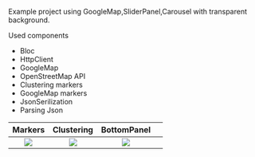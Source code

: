 Example project using GoogleMap,SliderPanel,Carousel with transparent background.

Used components

- Bloc
- HttpClient
- GoogleMap
- OpenStreetMap API
- Clustering markers
- GoogleMap markers
- JsonSerilization
- Parsing Json

|                                                Markers                                                |                                                 Clustering                                                 |                                                          BottomPanel                                        |                                                                                             |
|:-----------------------------------------------------------------------------------------------------------:|:----------------------------------------------------------------------------------------------------------:|:--------------------------------------------------------------------------------------------------------:|:--------------------------------------------------------------------------------
![](https://raw.githubusercontent.com/xaldarof/GoogleMapExample/main/screenshots/1.jpg) | ![](https://raw.githubusercontent.com/xaldarof/GoogleMapExample/main/screenshots/2.jpg) | ![](https://raw.githubusercontent.com/xaldarof/GoogleMapExample/main/screenshots/3.jpg)
